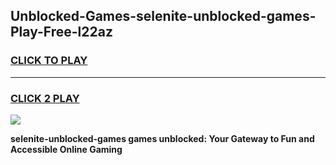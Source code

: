 
## Unblocked-Games-selenite-unblocked-games-Play-Free-l22az
<h3>
<a href="https://premium76.site?title=selenite-unblocked-games&ref=15A">CLICK TO PLAY</a></h3>
<hr>

<h3>
<a href="https://premium76.site?title=selenite-unblocked-games&ref=15A">CLICK 2 PLAY</a>
  
</h3>

<a href="https://premium76.site?title=selenite-unblocked-games&ref=15A"><img src="https://clearcache.store/games.png"></a>


**selenite-unblocked-games games unblocked: Your Gateway to Fun and Accessible Online Gaming**
